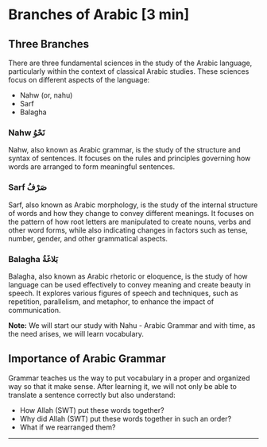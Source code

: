 # Branches of Arabic [3 min]

## Three Branches 
There are three fundamental sciences in the study of the Arabic language, particularly within the context of classical Arabic studies. These sciences focus on different aspects of the language:
- Nahw (or, nahu)
- Sarf
- Balagha

### Nahw نَحْوُ
Nahw, also known as Arabic grammar, is the study of the structure and syntax of sentences. It focuses on the rules and principles governing how words are arranged to form meaningful sentences.

### Sarf صَرْفُ 
Sarf, also known as Arabic morphology, is the study of the internal structure of words and how they change to convey different meanings. It focuses on the pattern of how root letters are manipulated to create nouns, verbs and other word forms, while also indicating changes in factors such as tense, number, gender, and other grammatical aspects.

### Balagha بَلاغَةُ 
Balagha, also known as Arabic rhetoric or eloquence, is the study of how language can be used effectively to convey meaning and create beauty in speech. It explores various figures of speech and techniques, such as repetition, parallelism, and metaphor, to enhance the impact of communication.

**Note:** We will start our study with Nahu - Arabic Grammar and with time, as the need arises, we will learn vocabulary.

## Importance of Arabic Grammar
Grammar teaches us the way to put vocabulary in a proper and organized way so that it make sense. After learning it, we will not only be able to translate a sentence correctly but also understand:
- How Allah (SWT) put these words together?
- Why did Allah (SWT) put these words together in such an order?
- What if we rearranged them?

---
